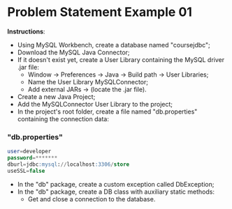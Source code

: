 # Problem Statement Example 01

**Instructions**: 

- Using MySQL Workbench, create a database named "coursejdbc";
- Download the MySQL Java Connector;
- If it doesn't exist yet, create a User Library containing the MySQL driver .jar file:
	- Window -> Preferences -> Java -> Build path -> User Libraries;
	- Name the User Library MySQLConnector;
	- Add external JARs -> (locate the .jar file).
- Create a new Java Project;
- Add the MySQLConnector User Library to the project;
- In the project's root folder, create a file named "db.properties" containing the connection data: 

### "db.properties" 

```sql
user=developer
password=*******
dburl=jdbc:mysql://localhost:3306/store
useSSL=false
```

- In the "db" package, create a custom exception called DbException;
- In the "db" package, create a DB class with auxiliary static methods:
	- Get and close a connection to the database.